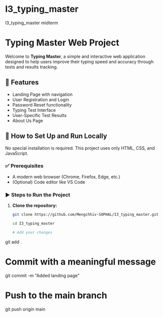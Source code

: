 # I3_typing_master
I3_typing_master midterm
# Typing Master Web Project

Welcome to **Typing Master**, a simple and interactive web application designed to help users improve their typing speed and accuracy through tests and results tracking.

## 🔹 Features

- Landing Page with navigation
- User Registration and Login
- Password Reset functionality
- Typing Test Interface
- User-Specific Test Results
- About Us Page

## 🔧 How to Set Up and Run Locally

No special installation is required. This project uses only HTML, CSS, and JavaScript.

### ✅ Prerequisites

- A modern web browser (Chrome, Firefox, Edge, etc.)
- (Optional) Code editor like VS Code

### ▶️ Steps to Run the Project

1. **Clone the repository:**

   ```bash
   git clone https://github.com/Mengchhiv-SOPHAL/I3_typing_master.git
   
   cd I3_typing_master

   # Add your changes
git add .

# Commit with a meaningful message
git commit -m "Added landing page"

# Push to the main branch
git push origin main
